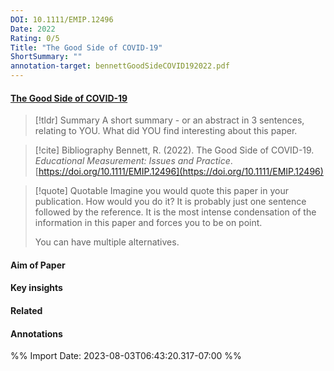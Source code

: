 ```yaml
---
DOI: 10.1111/EMIP.12496
Date: 2022
Rating: 0/5
Title: "The Good Side of COVID-19"
ShortSummary: ""
annotation-target: bennettGoodSideCOVID192022.pdf
---
```



#### [The Good Side of COVID-19](bennettGoodSideCOVID192022.pdf)




> [!tldr] Summary
> A short summary - or an abstract in 3 sentences, relating to YOU. What did YOU find interesting about this paper. 

> [!cite] Bibliography
>Bennett, R. (2022). The Good Side of COVID-19. _Educational Measurement: Issues and Practice_. [https://doi.org/10.1111/EMIP.12496](https://doi.org/10.1111/EMIP.12496)

> [!quote] Quotable
> Imagine you would quote this paper in your publication. How would you do it? It is probably just one sentence followed by the reference. It is the most intense condensation of the information in this paper and forces you to be on point. 
> 
> You can have multiple alternatives. 


#### Aim of Paper


#### Key insights 


#### Related

#### Annotations





%% Import Date: 2023-08-03T06:43:20.317-07:00 %%
